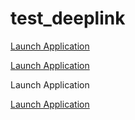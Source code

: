 # test_deeplink

<a href="trust://trust.com:75235">Launch Application</a>

<a href="trust://trust.com/?token=123123">Launch Application</a>
<link href="trust://www.trust.com">Launch Application</link>


<a href="https://dvlp5riaeil69.cloudfront.net">Launch Application</a>
